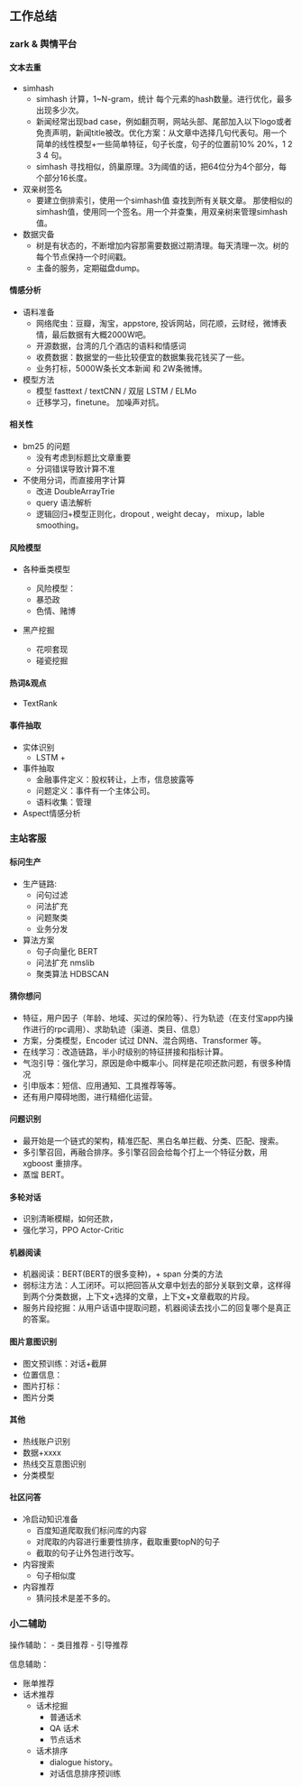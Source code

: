 
## 工作总结

### zark & 舆情平台

####  文本去重
- simhash
    - simhash 计算，1~N-gram，统计 每个元素的hash数量。进行优化，最多出现多少次。
    - 新闻经常出现bad case，例如翻页啊，网站头部、尾部加入以下logo或者免责声明，新闻title被改。优化方案：从文章中选择几句代表句。用一个简单的线性模型+一些简单特征，句子长度，句子的位置前10% 20%，1 2 3 4 句。
    - simhash 寻找相似，鸽巢原理。3为阈值的话，把64位分为4个部分，每个部分16长度。
- 双亲树签名
    - 要建立倒排索引，使用一个simhash值 查找到所有关联文章。 那使相似的simhash值，使用同一个签名。用一个并查集，用双亲树来管理simhash值。
- 数据灾备
    - 树是有状态的，不断增加内容那需要数据过期清理。每天清理一次。树的每个节点保持一个时间戳。
    - 主备的服务，定期磁盘dump。

#### 情感分析
- 语料准备
    - 网络爬虫：豆瓣，淘宝，appstore, 投诉网站，同花顺，云财经，微博表情，最后数据有大概2000W吧。
    - 开源数据，台湾的几个酒店的语料和情感词
    - 收费数据：数据堂的一些比较便宜的数据集我花钱买了一些。
    - 业务打标，5000W条长文本新闻 和 2W条微博。
- 模型方法
    - 模型 fasttext / textCNN / 双层 LSTM / ELMo
    - 迁移学习，finetune。 加噪声对抗。

#### 相关性
- bm25 的问题
    - 没有考虑到标题比文章重要
    - 分词错误导致计算不准
- 不使用分词，而直接用字计算
    - 改进 DoubleArrayTrie
    - query 语法解析
    - 逻辑回归+模型正则化，dropout , weight decay， mixup，lable smoothing。

#### 风险模型
- 各种垂类模型
    - 风险模型：
    - 暴恐政
    - 色情、赌博

- 黑产挖掘
    - 花呗套现
    - 碰瓷挖掘

####  热词&观点
- TextRank

####  事件抽取
- 实体识别
    - LSTM + 
- 事件抽取
    - 金融事件定义：股权转让，上市，信息披露等
    - 问题定义：事件有一个主体公司。
    - 语料收集：管理
- Aspect情感分析

### 主站客服

#### 标问生产
- 生产链路:
    - 问句过滤
    - 问法扩充
    - 问题聚类
    - 业务分发
- 算法方案
    - 句子向量化 BERT
    - 问法扩充 nmslib
    - 聚类算法 HDBSCAN

#### 猜你想问
- 特征，用户因子（年龄、地域、买过的保险等）、行为轨迹（在支付宝app内操作进行的rpc调用）、求助轨迹（渠道、类目、信息）
- 方案，分类模型，Encoder 试过 DNN、混合网络、Transformer 等。
- 在线学习：改造链路，半小时级别的特征拼接和指标计算。
- 气泡引导：强化学习，原因是命中概率小。同样是花呗还款问题，有很多种情况
- 引申版本：短信、应用通知、工具推荐等等。
- 还有用户障碍地图，进行精细化运营。

#### 问题识别
- 最开始是一个链式的架构，精准匹配、黑白名单拦截、分类、匹配、搜索。
- 多引擎召回，再融合排序。多引擎召回会给每个打上一个特征分数，用xgboost 重排序。
- 蒸馏 BERT。

#### 多轮对话
- 识别清晰模糊，如何还款，
- 强化学习，PPO Actor-Critic

#### 机器阅读
- 机器阅读：BERT(BERT的很多变种)，+ span 分类的方法
- 弱标注方法：人工闭环。可以把回答从文章中划去的部分关联到文章，这样得到两个分类数据，上下文+选择的文章，上下文+文章截取的片段。
- 服务片段挖掘：从用户话语中提取问题，机器阅读去找小二的回复哪个是真正的答案。


#### 图片意图识别
- 图文预训练：对话+截屏
- 位置信息：
- 图片打标：
- 图片分类


#### 其他
- 热线账户识别
- 数据+xxxx
- 热线交互意图识别
- 分类模型

#### 社区问答
- 冷启动知识准备
    - 百度知道爬取我们标问库的内容
    - 对爬取的内容进行重要性排序，截取重要topN的句子
    - 截取的句子让外包进行改写。
- 内容搜索
    - 句子相似度
- 内容推荐
    - 猜问技术是差不多的。

### 小二辅助
操作辅助：
    - 类目推荐
    - 引导推荐

信息辅助：
- 账单推荐
- 话术推荐
    - 话术挖掘
        - 普通话术
        - QA 话术
        - 节点话术
    - 话术排序
        - dialogue history。
        - 对话信息排序预训练